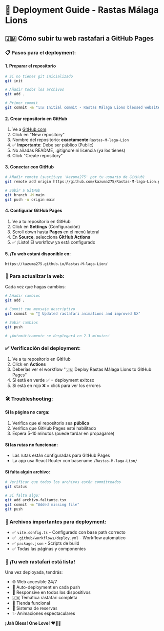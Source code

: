 # 🚀 Deployment Guide - Rastas Málaga Lions

## 🇯🇲 Cómo subir tu web rastafari a GitHub Pages

### 📋 Pasos para el deployment:

#### 1. **Preparar el repositorio**

```bash
# Si no tienes git inicializado
git init

# Añadir todos los archivos
git add .

# Primer commit
git commit -m "🇯🇲 Initial commit - Rastas Málaga Lions blessed website"
```

#### 2. **Crear repositorio en GitHub**

1. Ve a [GitHub.com](https://github.com)
2. Click en "New repository"
3. Nombre del repositorio: **exactamente** `Rastas-M-laga-Lion`
4. ✅ **Importante**: Debe ser público (Public)
5. No añadas README, .gitignore ni licencia (ya los tienes)
6. Click "Create repository"

#### 3. **Conectar con GitHub**

```bash
# Añadir remote (sustituye 'kazuma275' por tu usuario de GitHub)
git remote add origin https://github.com/kazuma275/Rastas-M-laga-Lion.git

# Subir a GitHub
git branch -M main
git push -u origin main
```

#### 4. **Configurar GitHub Pages**

1. Ve a tu repositorio en GitHub
2. Click en **Settings** (Configuración)
3. Scroll down hasta **Pages** en el menú lateral
4. En **Source**, selecciona **GitHub Actions**
5. ✅ ¡Listo! El workflow ya está configurado

#### 5. **¡Tu web estará disponible en:**

```
https://kazuma275.github.io/Rastas-M-laga-Lion/
```

### 🔄 Para actualizar la web:

Cada vez que hagas cambios:

```bash
# Añadir cambios
git add .

# Commit con mensaje descriptivo
git commit -m "🎨 Updated rastafari animations and improved UX"

# Subir cambios
git push

# ¡Automáticamente se desplegará en 2-3 minutos!
```

### ✅ Verificación del deployment:

1. Ve a tu repositorio en GitHub
2. Click en **Actions**
3. Deberías ver el workflow "🇯🇲 Deploy Rastas Málaga Lions to GitHub Pages"
4. Si está en verde ✅ = deployment exitoso
5. Si está en rojo ❌ = click para ver los errores

### 🛠️ Troubleshooting:

#### Si la página no carga:

1. Verifica que el repositorio sea **público**
2. Verifica que GitHub Pages esté habilitado
3. Espera 5-10 minutos (puede tardar en propagarse)

#### Si las rutas no funcionan:

- Las rutas están configuradas para GitHub Pages
- La app usa React Router con basename `/Rastas-M-laga-Lion/`

#### Si falta algún archivo:

```bash
# Verificar que todos los archivos estén committeados
git status

# Si falta algo:
git add archivo-faltante.tsx
git commit -m "Added missing file"
git push
```

### 📁 Archivos importantes para deployment:

- ✅ `vite.config.ts` - Configurado con base path correcto
- ✅ `.github/workflows/deploy.yml` - Workflow automático
- ✅ `package.json` - Scripts de build
- ✅ Todas las páginas y componentes

### 🎉 ¡Tu web rastafari está lista!

Una vez deployada, tendrás:

- 🌐 Web accesible 24/7
- 🔄 Auto-deployment en cada push
- 📱 Responsive en todos los dispositivos
- 🇯🇲 Temática rastafari completa
- 🛒 Tienda funcional
- 📅 Sistema de reservas
- ✨ Animaciones espectaculares

**¡Jah Bless! One Love! ❤️💛💚**
